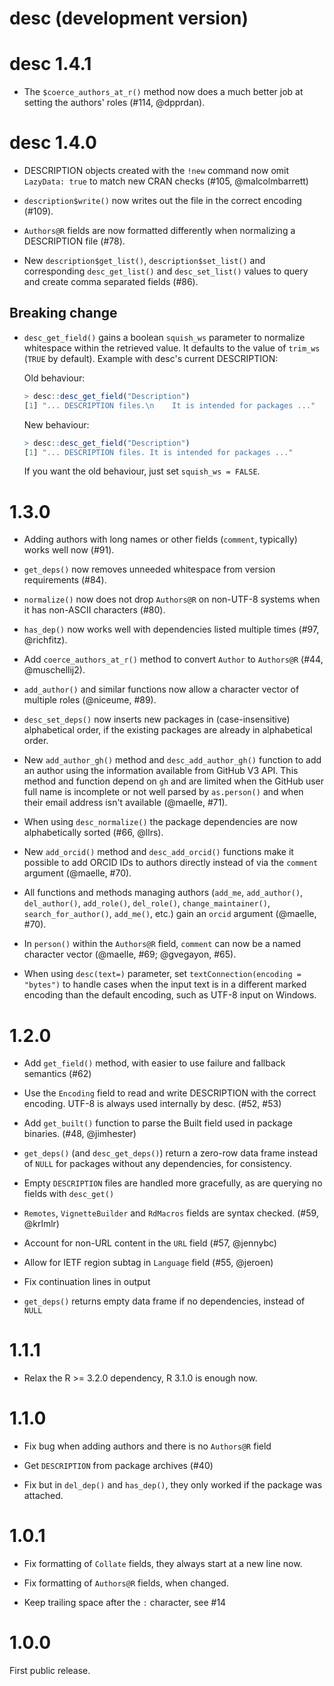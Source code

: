 # desc (development version)


# desc 1.4.1

* The `$coerce_authors_at_r()` method now does a much better job at setting
  the authors' roles (#114, @dpprdan).

# desc 1.4.0

* DESCRIPTION objects created with the `!new` command now omit `LazyData: true` 
  to match new CRAN checks (#105, @malcolmbarrett)

* `description$write()` now writes out the file in the correct encoding
  (#109).

* `Authors@R` fields are now formatted differently when normalizing a
  DESCRIPTION file (#78).

* New `description$get_list()`, `description$set_list()` and
  corresponding `desc_get_list()` and `desc_set_list()` values to query
  and create comma separated fields (#86).

## Breaking change

* `desc_get_field()` gains a boolean `squish_ws` parameter to normalize
  whitespace within the retrieved value. It defaults to the value of `trim_ws`
  (`TRUE` by default). Example with desc's current DESCRIPTION:
  
  Old behaviour:
  
  ```r
  > desc::desc_get_field("Description")
  [1] "... DESCRIPTION files.\n    It is intended for packages ..."
  ```
  
  New behaviour:
  
  ```r
  > desc::desc_get_field("Description")
  [1] "... DESCRIPTION files. It is intended for packages ..."
  ```
  
  If you want the old behaviour, just set `squish_ws = FALSE`.

# 1.3.0

* Adding authors with long names or other fields (`comment`, typically)
  works well now (#91).

* `get_deps()` now removes unneeded whitespace from version requirements
  (#84).

* `normalize()` now does not drop `Authors@R` on non-UTF-8 systems
  when it has non-ASCII characters (#80).

* `has_dep()` now works well with dependencies listed multiple times
   (#97, @richfitz).

* Add `coerce_authors_at_r()` method to convert `Author` to
  `Authors@R` (#44, @muschellij2).

* `add_author()` and similar functions now allow a character vector of
  multiple roles (@niceume, #89).

* `desc_set_deps()` now inserts new packages in (case-insensitive)
  alphabetical order, if the existing packages are already in alphabetical
  order.

* New `add_author_gh()` method and `desc_add_author_gh()` function to add
  an author using the information available from GitHub V3 API. This method
  and function depend on `gh` and are limited when the GitHub user full
  name is incomplete or not well parsed by `as.person()` and when their
  email address isn't available (@maelle, #71).

* When using `desc_normalize()` the package dependencies are now
  alphabetically sorted (#66, @llrs).

* New `add_orcid()` method and `desc_add_orcid()` functions make it
  possible to add ORCID IDs to authors directly instead of via the
  `comment` argument (@maelle, #70).

* All functions and methods managing authors (`add_me`, `add_author()`,
  `del_author()`, `add_role()`, `del_role()`, `change_maintainer()`,
  `search_for_author()`, `add_me()`, etc.) gain an `orcid` argument
  (@maelle, #70).

* In `person()` within the `Authors@R` field, `comment` can now be a
  named character vector (@maelle, #69; @gvegayon, #65).

* When using `desc(text=)` parameter, set `textConnection(encoding =
  "bytes")` to handle cases when the input text is in a different marked
  encoding than the default encoding, such as UTF-8 input on Windows.

# 1.2.0

* Add `get_field()` method, with easier to use failure and fallback
  semantics (#62)

* Use the `Encoding` field to read and write DESCRIPTION with the
  correct encoding. UTF-8 is always used internally by desc. (#52, #53)

* Add `get_built()` function to parse the Built field used in package
  binaries. (#48, @jimhester)

* `get_deps()` (and `desc_get_deps()`) return a zero-row data frame
  instead of `NULL` for packages without any dependencies, for consistency.

* Empty `DESCRIPTION` files are handled more gracefully, as are querying
  no fields with `desc_get()`

* `Remotes`, `VignetteBuilder` and `RdMacros` fields are syntax checked.
  (#59, @krlmlr)

* Account for non-URL content in the `URL` field (#57, @jennybc)

* Allow for IETF region subtag in `Language` field (#55, @jeroen)

* Fix continuation lines in output

* `get_deps()` returns empty data frame if no dependencies, instead of
  `NULL`

# 1.1.1

* Relax the R >= 3.2.0 dependency, R 3.1.0 is enough now.

# 1.1.0

* Fix bug when adding authors and there is no `Authors@R` field

* Get `DESCRIPTION` from package archives (#40)

* Fix but in `del_dep()` and `has_dep()`, they only worked if the package
  was attached.

# 1.0.1

* Fix formatting of `Collate` fields, they always start at a new line now.

* Fix formatting of `Authors@R` fields, when changed.

* Keep trailing space after the `:` character, see #14

# 1.0.0

First public release.
